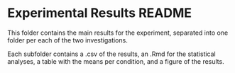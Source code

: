 # Experimental Results README

This folder contains the main results for the experiment, separated into one folder per each of the two investigations. 

Each subfolder contains a .csv of the results, an .Rmd for the statistical analyses, a table with the means per condition, and a figure of the results. 
